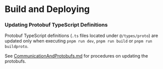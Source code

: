Build and Deploying
===

### Updating Protobuf TypeScript Definitions

Protobuf TypeScript definitions (`.ts` files located under `@/types/proto`) are updated only when executing `pnpm run dev`, `pnpm run build` or `pnpm run buildproto`.

See [CommunicationAndProtobufs.md](/documentation/CommunicationAndProtobufs.md) for procedures on updating the protobufs.